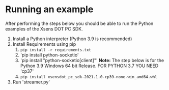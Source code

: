 # Running an example
After performing the steps below you should be able to run the Python examples
of the Xsens DOT PC SDK.

 1. Install a Python interpreter (Python 3.9 is recommended)
 2. Install Requirements using pip
    1. `pip install -r requirements.txt`
	2. 'pip install python-socketio'
	3. 'pip install "python-socketio[client]"'
    **Note:** The step below is for the Python 3.9 Windows 64 bit Release. FOR PYTHON 3.7 YOU NEED 'cp37'
    2. `pip install xsensdot_pc_sdk-2021.1.0-cp39-none-win_amd64.whl`
 3. Run 'streamer.py'

